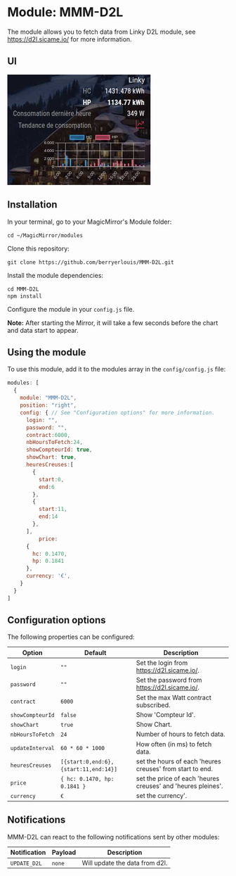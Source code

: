 # Module: MMM-D2L
The module allows you to fetch data from Linky D2L module, see https://d2l.sicame.io/ for more information.

## UI
![UI](ui-d2l.png)

## Installation

In your terminal, go to your MagicMirror's Module folder:
````
cd ~/MagicMirror/modules
````

Clone this repository:
````
git clone https://github.com/berryerlouis/MMM-D2L.git
````

Install the module dependencies:
````
cd MMM-D2L
npm install
````

Configure the module in your `config.js` file.

**Note:** After starting the Mirror, it will take a few seconds before the chart and data start to appear.

## Using the module

To use this module, add it to the modules array in the `config/config.js` file:
````javascript
modules: [
  {
    module: "MMM-D2L",
    position: "right",
    config: { // See "Configuration options" for more information.
      login: "",
      password: "",
      contract:6000,
      nbHoursToFetch:24,
      showCompteurId: true,
      showChart: true,
      heuresCreuses:[
        {
          start:0,
          end:6
        },
        {
          start:11,
          end:14
        },
      ],
		  price: 
      { 
        hc: 0.1470, 
        hp: 0.1841 
      },
      currency: '€',
    }
  }
]
````

## Configuration options

The following properties can be configured:



|Option|Default|Description|
|---|---|---|
|`login`|`""`|Set the login from https://d2l.sicame.io/.|
|`password`|`""`|Set the password from https://d2l.sicame.io/.|
|`contract`|`6000`|Set the max Watt contract subscribed.|
|`showCompteurId`|`false`|Show 'Compteur Id'.|
|`showChart`|`true`|Show Chart.|
|`nbHoursToFetch`|`24`|Number of hours to fetch data.|
|`updateInterval`|`60 * 60 * 1000`|How often (in ms) to fetch data.|
|`heuresCreuses`|`[{start:0,end:6},{start:11,end:14}]`|set the hours of each 'heures creuses' from start to end.|
|`price`|`{ hc: 0.1470, hp: 0.1841 }`|set the price of each 'heures creuses' and 'heures pleines'.|
|`currency`|`€`|set the currency'.|

## Notifications

MMM-D2L can react to the following notifications sent by other modules:

|Notification|Payload|Description|
|---|---|---|
|`UPDATE_D2L`|`none`|Will update the data from d2l.|